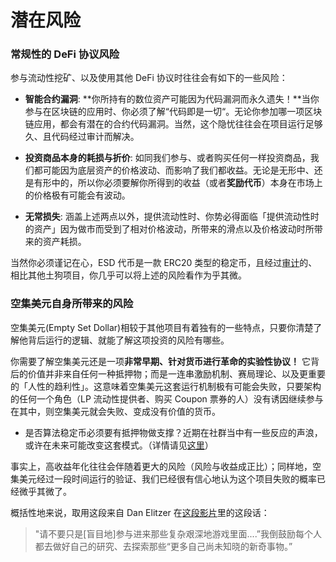 # 潜在风险

### 常规性的 DeFi 协议风险

参与流动性挖矿、以及使用其他 DeFi 协议时往往会有如下的一些风险：

- **智能合约漏洞**: **你所持有的数位资产可能因为代码漏洞而永久遗失！**当你参与在区块链的应用时、你必须了解“代码即是一切“。无论你参加哪一项区块链应用，都会有潜在的合约代码漏洞。当然，这个隐忧往往会在项目运行足够久、且代码经过审计而解决。

- **投资商品本身的耗损与折价**: 如同我们参与、或者购买任何一样投资商品，我们都可能因为底层资产的价格波动、而影响了我们都收益。无论是无形中、还是有形中的，所以你必须要解你所得到的收益（或者**奖励代币**）本身在市场上的价格极有可能会有波动。

- **无常损失**: 涵盖上述两点以外，提供流动性时、你势必得面临「提供流动性时的资产」因为做市而受到了相对价格波动，所带来的滑点以及价格波动时所带来的资产耗损。

当然你必须谨记在心，ESD 代币是一款 ERC20 类型的稳定币，且经过[审计](https://github.com/emptysetsquad/dollar/blob/master/audit/REP-Dollar-06-11-20.pdf)的、相比其他土狗项目，你几乎可以将上述的风险看作为乎其微。

### 空集美元自身所带来的风险

空集美元(Empty Set Dollar)相较于其他项目有着独有的一些特点，只要你清楚了解他背后运行的逻辑、就能了解这项投资的风险有哪些。

你需要了解空集美元还是一项**非常早期、针对货币进行革命的实验性协议！** 它背后的价值并非来自任何一种抵押物；而是一连串激励机制、赛局理论、以及更重要的「人性的趋利性」。这意味着空集美元这套运行机制极有可能会失败，只要架构的任何一个角色（LP 流动性提供者、购买 Coupon 票券的人）没有诱因继续参与在其中，则空集美元就会失败、变成没有价值的货币。

- 是否算法稳定币必须要有抵押物做支撑？近期在社群当中有一些反应的声浪，或许在未来可能改变这套模式。（详情请见[这里](https://medium.com/@scott_lew_is/a-vision-for-empty-set-dollar-ce29b7e0e297)）

事实上，高收益年化往往会伴随着更大的风险（风险与收益成正比）；同样地，空集美元经过一段时间运行的验证、我们已经很有信心地认为这个项目失败的概率已经微乎其微了。

概括性地来说，取用这段来自 Dan Elitzer 在[这段影片](https://youtu.be/X550gZZmrsA?t=3159)里的这段话：

> "请不要只是[盲目地]参与进来那些复杂艰深地游戏里面....”我倒鼓励每个人都去做好自己的研究、去探索那些“更多自己尚未知晓的新奇事物。”
